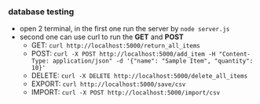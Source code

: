 ### database testing
- open 2 terminal, in the first one run the server by `node server.js`
- second one can use curl to run the **GET** and **POST**
    - GET: `curl http://localhost:5000/return_all_items`
    - POST: `curl -X POST http://localhost:5000/add_item -H "Content-Type: application/json" -d '{"name": "Sample Item", "quantity": 10}'`
    - DELETE: `curl -X DELETE http://localhost:5000/delete_all_items`
    - EXPORT: `curl http://localhost:5000/save/csv`
    - IMPORT: `curl -X POST http://localhost:5000/import/csv`